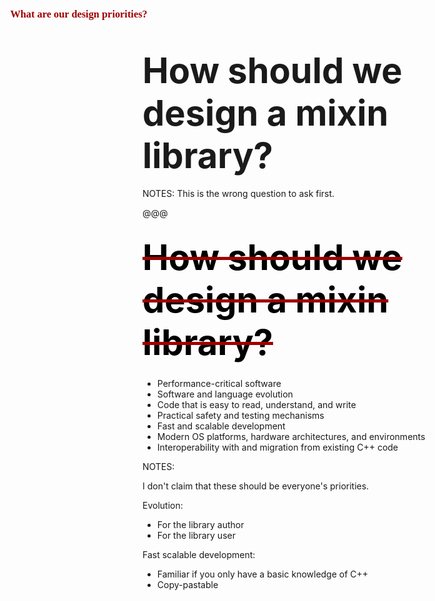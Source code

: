 ## <span style="font-size:42pt;">How should we design a mixin library?</span>

NOTES:
This is the wrong question to ask first.

@@@

## <span style="font-size:42pt;"><span style="color:#a00000;text-decoration:line-through"><span style="color:black">How should we design a mixin library?</span></span></span>
### <span style="color:#a00000;font-family:serif;position:absolute;top:0.8em;left:1em;">What are our design priorities?</span>

* Performance-critical software
* Software and language evolution
* Code that is easy to read, understand, and write
* Practical safety and testing mechanisms
* Fast and scalable development
* Modern OS platforms, hardware architectures, and environments
* Interoperability with and migration from existing C++ code

NOTES:

I don't claim that these should be everyone's priorities.

Evolution:
* For the library author
* For the library user

Fast scalable development:
* Familiar if you only have a basic knowledge of C++
* Copy-pastable
